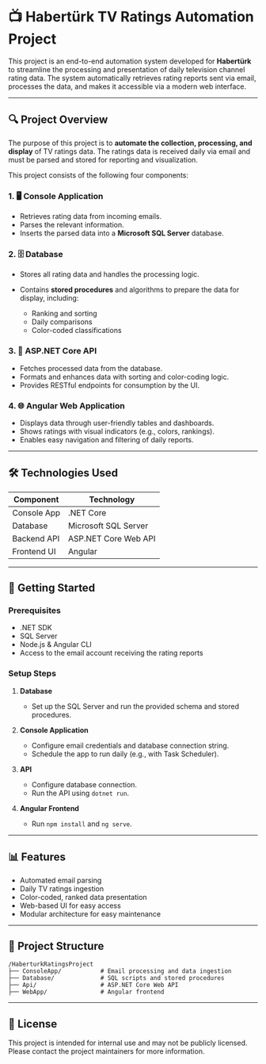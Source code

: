 # 📺 Habertürk TV Ratings Automation Project

This project is an end-to-end automation system developed for **Habertürk** to streamline the processing and presentation of daily television channel rating data. The system automatically retrieves rating reports sent via email, processes the data, and makes it accessible via a modern web interface.

---

## 🔍 Project Overview

The purpose of this project is to **automate the collection, processing, and display** of TV ratings data. The ratings data is received daily via email and must be parsed and stored for reporting and visualization.

This project consists of the following four components:

### 1. 🖥️ Console Application

* Retrieves rating data from incoming emails.
* Parses the relevant information.
* Inserts the parsed data into a **Microsoft SQL Server** database.

### 2. 🗄️ Database

* Stores all rating data and handles the processing logic.
* Contains **stored procedures** and algorithms to prepare the data for display, including:

  * Ranking and sorting
  * Daily comparisons
  * Color-coded classifications

### 3. 🔌 ASP.NET Core API

* Fetches processed data from the database.
* Formats and enhances data with sorting and color-coding logic.
* Provides RESTful endpoints for consumption by the UI.

### 4. 🌐 Angular Web Application

* Displays data through user-friendly tables and dashboards.
* Shows ratings with visual indicators (e.g., colors, rankings).
* Enables easy navigation and filtering of daily reports.

---

## 🛠️ Technologies Used

| Component   | Technology           |
| ----------- | -------------------- |
| Console App | .NET Core            |
| Database    | Microsoft SQL Server |
| Backend API | ASP.NET Core Web API |
| Frontend UI | Angular              |

---

## 🚀 Getting Started

### Prerequisites

* .NET SDK
* SQL Server
* Node.js & Angular CLI
* Access to the email account receiving the rating reports

### Setup Steps

1. **Database**

   * Set up the SQL Server and run the provided schema and stored procedures.
2. **Console Application**

   * Configure email credentials and database connection string.
   * Schedule the app to run daily (e.g., with Task Scheduler).
3. **API**

   * Configure database connection.
   * Run the API using `dotnet run`.
4. **Angular Frontend**

   * Run `npm install` and `ng serve`.

---

## 📊 Features

* Automated email parsing
* Daily TV ratings ingestion
* Color-coded, ranked data presentation
* Web-based UI for easy access
* Modular architecture for easy maintenance

---

## 📂 Project Structure

```
/HaberturkRatingsProject
├── ConsoleApp/           # Email processing and data ingestion
├── Database/             # SQL scripts and stored procedures
├── Api/                  # ASP.NET Core Web API
├── WebApp/               # Angular frontend
```

---

## 📄 License

This project is intended for internal use and may not be publicly licensed. Please contact the project maintainers for more information.
